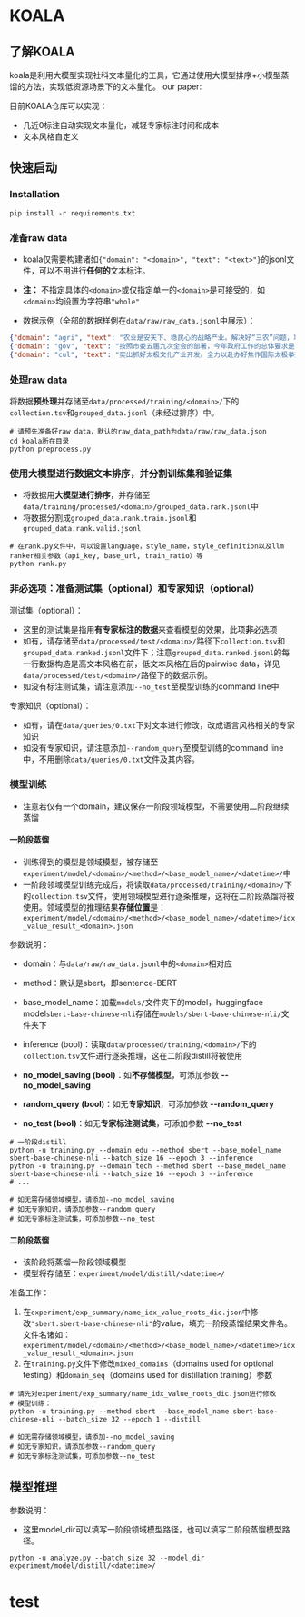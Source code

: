 # KOALA

## 了解KOALA
koala是利用大模型实现社科文本量化的工具，它通过使用大模型排序+小模型蒸馏的方法，实现低资源场景下的文本量化。
our paper:


目前KOALA仓库可以实现：
* 几近0标注自动实现文本量化，减轻专家标注时间和成本
* 文本风格自定义

## 快速启动

### Installation
```shell
pip install -r requirements.txt
```

### 准备raw data

* koala仅需要构建诸如`{"domain": "<domain>", "text": "<text>"}`的jsonl文件，可以不用进行**任何的**文本标注。

* **注：** 不指定具体的`<domain>`或仅指定单一的`<domain>`是可接受的，如`<domain>`均设置为字符串`"whole"`

* 数据示例（全部的数据样例在`data/raw/raw_data.jsonl`中展示）：
```json lines
{"domain": "agri", "text": "农业是安天下、稳民心的战略产业。解决好“三农”问题，事关经济社会发展全局。坚持城乡统筹，以工促农、以城带乡，突出农民持续增收和提高农业综合生产能力、确保粮食安全两大主题，加快实现引黄灌区由传统农业向现代农业、南部山区由传统种植业向现代生态畜牧业和种植业相结合转变。"}
{"domain": "gov", "text": "按照市委五届九次全会的部署，今年政府工作的总体要求是：深入贯彻落实党的十七届四中全会和中央经济工作会议精神，努力践行科学发展观，坚持生态立市、工业强市，以富民强市为目标，以保持经济平稳快速发展为首要任务，以推动经济发展方式转变和经济结构调整为主攻方向，做大做强支柱产业，发展壮大特色产业，大力培育新兴产业，不断提升对外开放水平和自主创新能力，全力推进项目建设、招商引资，全面发展社会各项事业，努力建设富裕开放、文明和谐的新白山。"}
{"domain": "cul", "text": "突出抓好太极文化产业开发。全力以赴办好焦作国际太极拳交流大赛，确保有新意、有影响、有效果。办好太极文化学院，扩大招生规模，为国际孔子学院培养一批太极拳师。在全省中小学开设太极拳课程基础上，争取向全国推广。研究策划大型实景演艺节目。加快陈家沟基础设施建设，做好太极拳资料搜集和博物馆布展工作，提高陈家沟接待服务水平。继续推进太极拳申报世界非物质文化遗产工作。通过几年努力，将焦作市打造成世界知名的“太极圣地”，将太极拳打造成为具有国际知名度和影响力的文化旅游品牌，让太极拳走向世界。"}
```

### 处理raw data

将数据**预处理**并存储至`data/processed/training/<domain>/`下的`collection.tsv`和`grouped_data.jsonl`（未经过排序）中。

```shell
# 请预先准备好raw data，默认的raw_data_path为data/raw/raw_data.json
cd koala所在目录
python preprocess.py
```

### 使用大模型进行数据文本排序，并分割训练集和验证集
* 将数据用**大模型进行排序**，并存储至`data/training/processed/<domain>/grouped_data.rank.jsonl`中
* 将数据分割成`grouped_data.rank.train.jsonl`和`grouped_data.rank.valid.jsonl`
```shell
# 在rank.py文件中，可以设置language，style_name，style_definition以及llm ranker相关参数（api_key, base_url, train_ratio）等
python rank.py
```

### 非必选项：准备测试集（optional）和专家知识（optional）

测试集（optional）：
* 这里的测试集是指用**有专家标注的数据**来查看模型的效果，此项**非**必选项
* 如有，请存储至`data/processed/test/<domain>/`路径下`collection.tsv`和`grouped_data.ranked.jsonl`文件下；注意`grouped_data.ranked.jsonl`的每一行数据构造是高文本风格在前，低文本风格在后的pairwise data，详见`data/processed/test/<domain>/`路径下的数据示例。
* 如没有标注测试集，请注意添加`--no_test`至模型训练的command line中

专家知识（optional）：
* 如有，请在`data/queries/0.txt`下对文本进行修改，改成语言风格相关的专家知识
* 如没有专家知识，请注意添加`--random_query`至模型训练的command line中，不用删除`data/queries/0.txt`文件及其内容。

### 模型训练
* 注意若仅有一个domain，建议保存一阶段领域模型，不需要使用二阶段继续蒸馏

#### 一阶段蒸馏
* 训练得到的模型是领域模型，被存储至`experiment/model/<domain>/<method>/<base_model_name>/<datetime>/`中
* 一阶段领域模型训练完成后，将读取`data/processed/training/<domain>/`下的`collection.tsv`文件，使用领域模型进行逐条推理，这将在二阶段蒸馏将被使用。领域模型的推理结果**存储位置**是：`experiment/model/<domain>/<method>/<base_model_name>/<datetime>/idx_value_result_<domain>.json`


参数说明：
* domain：与`data/raw/raw_data.jsonl`中的`<domain>`相对应
* method：默认是sbert，即sentence-BERT
* base_model_name：加载`models/`文件夹下的model，huggingface model`sbert-base-chinese-nli`存储在`models/sbert-base-chinese-nli/`文件夹下
* inference (bool)：读取`data/processed/training/<domain>/`下的`collection.tsv`文件进行逐条推理，这在二阶段distill将被使用

* **no_model_saving (bool)**：如**不存储模型**，可添加参数 **--no_model_saving**
* **random_query (bool)**：如无**专家知识**，可添加参数 **--random_query**
* **no_test (bool)**：如无**专家标注测试集**，可添加参数 **--no_test**
```shell
# 一阶段distill
python -u training.py --domain edu --method sbert --base_model_name sbert-base-chinese-nli --batch_size 16 --epoch 3 --inference
python -u training.py --domain tech --method sbert --base_model_name sbert-base-chinese-nli --batch_size 16 --epoch 3 --inference
# ...

# 如无需存储领域模型，请添加--no_model_saving
# 如无专家知识，请添加参数--random_query
# 如无专家标注测试集，可添加参数--no_test
```
#### 二阶段蒸馏
* 该阶段将蒸馏一阶段领域模型
* 模型将存储至：`experiment/model/distill/<datetime>/`

准备工作：

1. 在`experiment/exp_summary/name_idx_value_roots_dic.json`中修改`"sbert.sbert-base-chinese-nli"`的value，填充一阶段蒸馏结果文件名。文件名诸如：`experiment/model/<domain>/<method>/<base_model_name>/<datetime>/idx_value_result_<domain>.json`
2. 在`training.py`文件下修改`mixed_domains`（domains used for optional testing）和`domain_seq`（domains used for distillation training）参数

```shell
# 请先对experiment/exp_summary/name_idx_value_roots_dic.json进行修改
# 模型训练：
python -u training.py --method sbert --base_model_name sbert-base-chinese-nli --batch_size 32 --epoch 1 --distill

# 如无需存储领域模型，请添加--no_model_saving
# 如无专家知识，请添加参数--random_query
# 如无专家标注测试集，可添加参数--no_test
```

## 模型推理
参数说明：
* 这里model_dir可以填写一阶段领域模型路径，也可以填写二阶段蒸馏模型路径。
```shell
python -u analyze.py --batch_size 32 --model_dir experiment/model/distill/<datetime>/
```
# test
